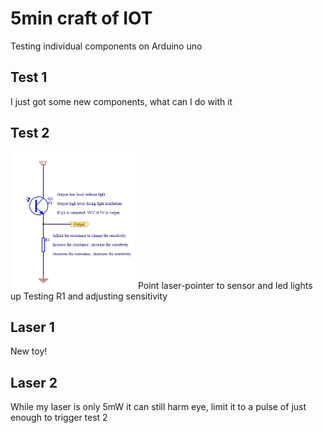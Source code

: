 # 5min craft of IOT
Testing individual components on Arduino uno

## Test 1
I just got some new components, what can I do with it

## Test 2
[<img src="PhotoDiode1.png" width="200"/>]()
Point laser-pointer to sensor and led lights up
Testing R1 and adjusting sensitivity

## Laser 1
New toy!

## Laser 2
While my laser is only 5mW it can still harm eye, limit it to a pulse of just enough to trigger test 2